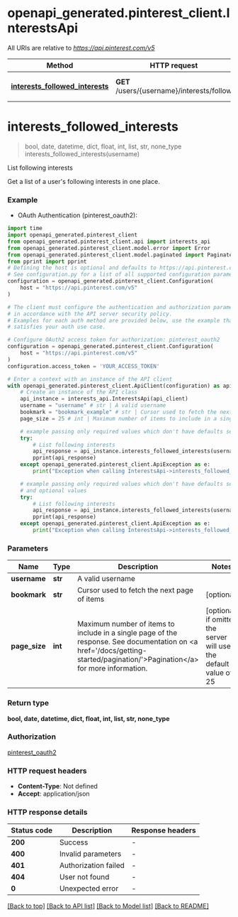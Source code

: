 # openapi_generated.pinterest_client.InterestsApi

All URIs are relative to *https://api.pinterest.com/v5*

Method | HTTP request | Description
------------- | ------------- | -------------
[**interests_followed_interests**](InterestsApi.md#interests_followed_interests) | **GET** /users/{username}/interests/follow | List following interests


# **interests_followed_interests**
> bool, date, datetime, dict, float, int, list, str, none_type interests_followed_interests(username)

List following interests

Get a list of a user's following interests in one place.

### Example

* OAuth Authentication (pinterest_oauth2):

```python
import time
import openapi_generated.pinterest_client
from openapi_generated.pinterest_client.api import interests_api
from openapi_generated.pinterest_client.model.error import Error
from openapi_generated.pinterest_client.model.paginated import Paginated
from pprint import pprint
# Defining the host is optional and defaults to https://api.pinterest.com/v5
# See configuration.py for a list of all supported configuration parameters.
configuration = openapi_generated.pinterest_client.Configuration(
    host = "https://api.pinterest.com/v5"
)

# The client must configure the authentication and authorization parameters
# in accordance with the API server security policy.
# Examples for each auth method are provided below, use the example that
# satisfies your auth use case.

# Configure OAuth2 access token for authorization: pinterest_oauth2
configuration = openapi_generated.pinterest_client.Configuration(
    host = "https://api.pinterest.com/v5"
)
configuration.access_token = 'YOUR_ACCESS_TOKEN'

# Enter a context with an instance of the API client
with openapi_generated.pinterest_client.ApiClient(configuration) as api_client:
    # Create an instance of the API class
    api_instance = interests_api.InterestsApi(api_client)
    username = "username" # str | A valid username
    bookmark = "bookmark_example" # str | Cursor used to fetch the next page of items (optional)
    page_size = 25 # int | Maximum number of items to include in a single page of the response. See documentation on <a href='/docs/getting-started/pagination/'>Pagination</a> for more information. (optional) if omitted the server will use the default value of 25

    # example passing only required values which don't have defaults set
    try:
        # List following interests
        api_response = api_instance.interests_followed_interests(username)
        pprint(api_response)
    except openapi_generated.pinterest_client.ApiException as e:
        print("Exception when calling InterestsApi->interests_followed_interests: %s\n" % e)

    # example passing only required values which don't have defaults set
    # and optional values
    try:
        # List following interests
        api_response = api_instance.interests_followed_interests(username, bookmark=bookmark, page_size=page_size)
        pprint(api_response)
    except openapi_generated.pinterest_client.ApiException as e:
        print("Exception when calling InterestsApi->interests_followed_interests: %s\n" % e)
```


### Parameters

Name | Type | Description  | Notes
------------- | ------------- | ------------- | -------------
 **username** | **str**| A valid username |
 **bookmark** | **str**| Cursor used to fetch the next page of items | [optional]
 **page_size** | **int**| Maximum number of items to include in a single page of the response. See documentation on &lt;a href&#x3D;&#39;/docs/getting-started/pagination/&#39;&gt;Pagination&lt;/a&gt; for more information. | [optional] if omitted the server will use the default value of 25

### Return type

**bool, date, datetime, dict, float, int, list, str, none_type**

### Authorization

[pinterest_oauth2](../README.md#pinterest_oauth2)

### HTTP request headers

 - **Content-Type**: Not defined
 - **Accept**: application/json


### HTTP response details

| Status code | Description | Response headers |
|-------------|-------------|------------------|
**200** | Success |  -  |
**400** | Invalid parameters |  -  |
**401** | Authorization failed |  -  |
**404** | User not found |  -  |
**0** | Unexpected error |  -  |

[[Back to top]](#) [[Back to API list]](../README.md#documentation-for-api-endpoints) [[Back to Model list]](../README.md#documentation-for-models) [[Back to README]](../README.md)

